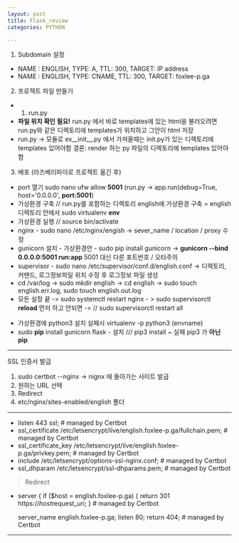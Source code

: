 ```yaml
---
layout: post
title: Flask_review
categories: PYTHON

---
```



1. Subdomain 설정
 - NAME : ENGLISH, TYPE: A, TTL: 300, TARGET: IP address
 - NAME : ENGLISH, TYPE: CNAME, TTL: 300, TARGET: foxlee-p.ga
 
 
2. 프로젝트 파일 만들기
 - 1. run.py
 - **파일 위치 확인 필요!** run.py 에서 바로 templates에 있는 html을 불러오려면 run.py와 같은 디렉토리에 templates가 위치하고 그안이 html 저장
 - run.py -> 모듈로 ex__init__.py 에서 가져올때는 init.py가 있는 디렉토리에 templates 있어야함 결론: render 하는 py 파일의 디렉토리에 templates 있어야함 
 
 
 3. 배포 (라즈베리파이로 프로젝트 옮긴 후)
 - port 열기 sudo nano ufw allow **5001** (run.py -> app.run(debug=True, host='0.0.0.0', **port:5001**)
 - 가상환경 구축  // run.py를 포함하는 디렉토리 english에 가상환경 구축 = english 디렉토리 안에서 sudo virtualenv **env**
 - 가상환경 실행 // source bin/activate
 - nginx - sudo nano /etc/nginx/engish  -> sever_name / location / proxy 수정
 - gunicorn 설치 - 가상환경안 - sudo pip install gunicorn -> **gunicorn --bind 0.0.0.0:5001 run:app**  5001 대신 다른 포트번호 / 오타주의
 - supervisor - sudo nano /etc/supervisor/conf.d/english.conf -> 디렉토리, 커맨드, 로그정보파일 위치 수정 후 로그정보 파일 생성
 - cd /var/log -> sudo mkdir english -> cd english -> sudo touch english.err.log, sudo touch english.out.log
 - 모든 설정 끝 -> sudo systemctl restart nginx - > sudo supervisorctl **reload** 먼저 하고 안되면 -> // sudo supervisorctl restart all   
 
* 가상환경에 python3 설치 실패시 virtualenv -p python3 (envname)
* sudo **pip** install gunicorn flask - 설치 /// pip3 install ~ 실패 pip3 가 **아닌 pip** 

---
SSL 인증서 발급
1. sudo certbot --nginx  -> nignx 에 돌아가는 사이트 발급
2. 원하는 URL 선택
3. Redirect
4. etc/nginx/sites-enabled/english 폴더

- - -
   * listen 443 ssl; # managed by Certbot
   * ssl_certificate /etc/letsencrypt/live/english.foxlee-p.ga/fullchain.pem; # managed by Certbot
   * ssl_certificate_key /etc/letsencrypt/live/english.foxlee-p.ga/privkey.pem; # managed by Certbot
   * include /etc/letsencrypt/options-ssl-nginx.conf; # managed by Certbot
   * ssl_dhparam /etc/letsencrypt/ssl-dhparams.pem; # managed by Certbot

> Redirect
*	server {
	    if ($host = english.foxlee-p.ga) {
            return 301 https://$host$request_uri;
        } # managed by Certbot

	server_name english.foxlee-p.ga;
    listen 80;
    return 404; # managed by Certbot
---
